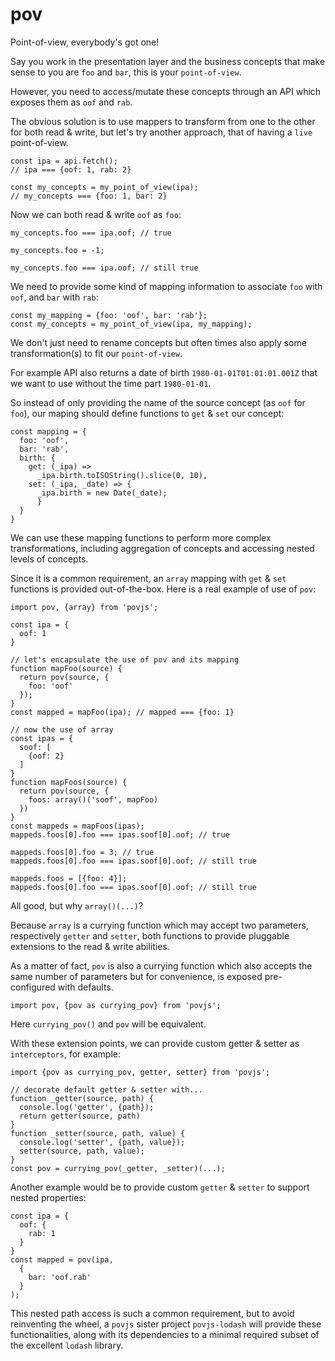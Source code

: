 # pov

Point-of-view, everybody's got one!

Say you work in the presentation layer and the business concepts that make sense to you are `foo` and `bar`, this is your `point-of-view`.

However, you need to access/mutate these concepts through an API which exposes them as `oof` and `rab`.

The obvious solution is to use mappers to transform from one to the other for both read & write, but let's try another approach, that of having a `live` point-of-view.

```
const ipa = api.fetch();
// ipa === {oof: 1, rab: 2}

const my_concepts = my_point_of_view(ipa);
// my_concepts === {foo: 1, bar: 2}
```

Now we can both read & write `oof` as `foo`:

```
my_concepts.foo === ipa.oof; // true

my_concepts.foo = -1;

my_concepts.foo === ipa.oof; // still true
```

We need to provide some kind of mapping information to associate `foo` with `oof`, and `bar` with `rab`:

```
const my_mapping = {foo: 'oof', bar: 'rab'};
const my_concepts = my_point_of_view(ipa, my_mapping);
```

We don't just need to rename concepts but often times also apply some transformation(s) to fit our `point-of-view`.

For example API also returns a date of birth `1980-01-01T01:01:01.001Z` that we want to use without the time part `1980-01-01`.

So instead of only providing the name of the source concept (as `oof` for `foo`), our maping should define functions to `get` & `set` our concept:

```
const mapping = {
  foo: 'oof',
  bar: 'rab',
  birth: {
    get: (_ipa) =>
      _ipa.birth.toISOString().slice(0, 10),
    set: (_ipa, _date) => {
      _ipa.birth = new Date(_date);
      }
  }
}
```

We can use these mapping functions to perform more complex transformations, including aggregation of concepts and accessing nested levels of concepts.

Since it is a common requirement, an `array` mapping with `get` & `set` functions is provided out-of-the-box. Here is a real example of use of `pov`:

```
import pov, {array} from 'povjs';

const ipa = {
  oof: 1
}

// let's encapsulate the use of pov and its mapping
function mapFoo(source) {
  return pov(source, {
    foo: 'oof'
  });
}
const mapped = mapFoo(ipa); // mapped === {foo: 1}

// now the use of array
const ipas = {
  soof: [
    {oof: 2}
  ]
}
function mapFoos(source) {
  return pov(source, {
    foos: array()('soof', mapFoo)
  })
}
const mappeds = mapFoos(ipas);
mappeds.foos[0].foo === ipas.soof[0].oof; // true

mappeds.foos[0].foo = 3; // true
mappeds.foos[0].foo === ipas.soof[0].oof; // still true

mappeds.foos = [{foo: 4}];
mappeds.foos[0].foo === ipas.soof[0].oof; // still true
```

All good, but why `array()(...)`?

Because `array` is a currying function which may accept two parameters, respectively `getter` and `setter`, both functions to provide pluggable extensions to the read & write abilities.

As a matter of fact, `pov` is also a currying function which also accepts the same number of parameters but for convenience, is exposed pre-configured with defaults.

```
import pov, {pov as currying_pov} from 'povjs';
```

Here `currying_pov()` and `pov` will be equivalent.

With these extension points, we can provide custom getter & setter as `interceptors`, for example:

```
import {pov as currying_pov, getter, setter} from 'povjs';

// decorate default getter & setter with...
function _getter(source, path) {
  console.log('getter', {path});
  return getter(source, path)
}
function _setter(source, path, value) {
  console.log('setter', {path, value});
  setter(source, path, value);
}
const pov = currying_pov(_getter, _setter)(...);
```

Another example would be to provide custom `getter` & `setter` to support nested properties:

```
const ipa = {
  oof: {
    rab: 1
  }
}
const mapped = pov(ipa,
  {
    bar: 'oof.rab'
  }
);
```

This nested path access is such a common requirement, but to avoid reinventing the wheel, a `povjs` sister project `povjs-lodash` will provide these functionalities, along with its dependencies to a minimal required subset of the excellent `lodash` library.
